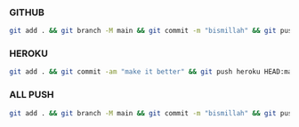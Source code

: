 ### GITHUB
```bash
git add . && git branch -M main && git commit -m "bismillah" && git push -u origin main
```

### HEROKU
```bash
git add . && git commit -am "make it better" && git push heroku HEAD:master
```

### ALL PUSH
```bash
git add . && git branch -M main && git commit -m "bismillah" && git push -u origin main && git push heroku HEAD:master
```